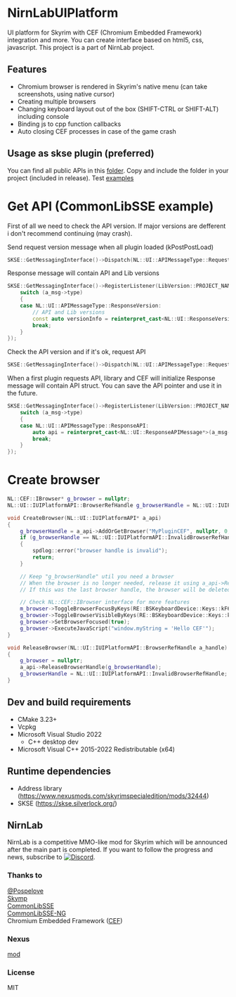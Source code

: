 # NirnLabUIPlatform

UI platform for Skyrim with CEF (Chromium Embedded Framework) integration and more. You can create interface based on html5, css, javascript. This project is a part of NirnLab project.

## Features
- Chromium browser is rendered in Skyrim's native menu (can take screenshots, using native cursor)
- Creating multiple browsers
- Changing keyboard layout out of the box (SHIFT-CTRL or SHIFT-ALT) including console
- Binding js to cpp function callbacks
- Auto closing CEF processes in case of the game crash

## Usage as skse plugin (preferred)
You can find all public APIs in this [folder](https://github.com/kkEngine/NirnLabUIPlatform/tree/main/src/UIPlatform/NirnLabUIPlatformAPI). Copy and include the folder in your project (included in release).
Test [examples](https://github.com/kkEngine/NirnLabUIPlatform/tree/main/src/UIPlatformTest)  

# Get API (CommonLibSSE example)
First of all we need to check the API version. If major versions are defferent i don't recommend continuing (may crash).

Send request version message when all plugin loaded (kPostPostLoad)
```cpp
SKSE::GetMessagingInterface()->Dispatch(NL::UI::APIMessageType::RequestVersion, nullptr, 0, LibVersion::PROJECT_NAME);
```
Response message will contain API and Lib versions
```cpp
SKSE::GetMessagingInterface()->RegisterListener(LibVersion::PROJECT_NAME, [](SKSE::MessagingInterface::Message* a_msg) {
    switch (a_msg->type)
    {
    case NL::UI::APIMessageType::ResponseVersion:
        // API and Lib versions
        const auto versionInfo = reinterpret_cast<NL::UI::ResponseVersionMessage*>(a_msg->data); 
        break;
    }
});
```

Check the API version and if it's ok, request API
```cpp
SKSE::GetMessagingInterface()->Dispatch(NL::UI::APIMessageType::RequestAPI, nullptr, 0, NL::UI::LibVersion::PROJECT_NAME);
```
When a first plugin requests API, library and CEF will initialize
Response message will contain API struct. You can save the API pointer and use it in the future.
```cpp
SKSE::GetMessagingInterface()->RegisterListener(LibVersion::PROJECT_NAME, [](SKSE::MessagingInterface::Message* a_msg) {
    switch (a_msg->type)
    {
    case NL::UI::APIMessageType::ResponseAPI:
        auto api = reinterpret_cast<NL::UI::ResponseAPIMessage*>(a_msg->data)->API;
        break;
    }
});
```

# Create browser
```cpp
NL::CEF::IBrowser* g_browser = nullptr;
NL::UI::IUIPlatformAPI::BrowserRefHandle g_browserHandle = NL::UI::IUIPlatformAPI::InvalidBrowserRefHandle;

void CreateBrowser(NL::UI::IUIPlatformAPI* a_api)
{
    g_browserHandle = a_api->AddOrGetBrowser("MyPluginCEF", nullptr, 0, "https://www.youtube.com", g_browser);
    if (g_browserHandle == NL::UI::IUIPlatformAPI::InvalidBrowserRefHandle)
    {
        spdlog::error("browser handle is invalid");
        return;
    }

    // Keep "g_browserHandle" util you need a browser
    // When the browser is no longer needed, release it using a_api->ReleaseBrowserHandle();
    // If this was the last browser handle, the browser will be deleted

    // Check NL::CEF::IBrowser interface for more features
    m_browser->ToggleBrowserFocusByKeys(RE::BSKeyboardDevice::Keys::kF6, 0);
    g_browser->ToggleBrowserVisibleByKeys(RE::BSKeyboardDevice::Keys::kF7, 0);
    g_browser->SetBrowserFocused(true);
    g_browser->ExecuteJavaScript("window.myString = 'Hello CEF'"); 
}

void ReleaseBrowser(NL::UI::IUIPlatformAPI::BrowserRefHandle a_handle)
{
    g_browser = nullptr;
    a_api->ReleaseBrowserHandle(g_browserHandle);
    g_browserHandle = NL::UI::IUIPlatformAPI::InvalidBrowserRefHandle;
}
```

## Dev and build requirements
- CMake 3.23+
- Vcpkg
- Microsoft Visual Studio 2022
    - C++ desktop dev
- Microsoft Visual C++ 2015-2022 Redistributable (x64)

## Runtime dependencies
- Address library (https://www.nexusmods.com/skyrimspecialedition/mods/32444)
- SKSE (https://skse.silverlock.org/)

## NirnLab

NirnLab is a competitive MMO-like mod for Skyrim which will be announced after the main part is completed.
If you want to follow the progress and news, subscribe to [![Discord](https://img.shields.io/discord/1004071212361711678?label=Discord&logo=Discord)](https://discord.gg/3YDR4pDJYy).

### Thanks to
[@Pospelove](https://github.com/Pospelove) <br />
[Skymp](https://github.com/skyrim-multiplayer/skymp) <br />
[CommonLibSSE](https://github.com/Ryan-rsm-McKenzie/CommonLibSSE) <br />
[CommonLibSSE-NG](https://github.com/CharmedBaryon/CommonLibSSE-NG) <br />
Chromium Embedded Framework ([CEF](https://bitbucket.org/chromiumembedded/cef)) <br />

### Nexus
[mod](https://www.nexusmods.com/skyrimspecialedition/mods/125447)

### License
MIT
